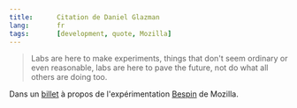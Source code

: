 ```yaml
---
title:      Citation de Daniel Glazman
lang:       fr
tags:       [development, quote, Mozilla]
---
```


> Labs are here to make experiments, things that don't seem ordinary or even reasonable, labs are here to pave the future, not do what all others are doing too.

Dans un [billet](http://www.glazman.org/weblog/dotclear/index.php?post/2009/02/19/Bespin-canvas-SVG-DOM-and-other-thoughts) à propos de l'expérimentation [Bespin](http://labs.mozilla.com/projects/bespin/) de Mozilla.
